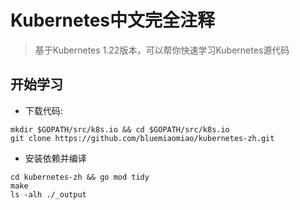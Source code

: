 # Kubernetes中文完全注释

> 基于Kubernetes 1.22版本，可以帮你快速学习Kubernetes源代码

## 开始学习

- 下载代码:

```shell
mkdir $GOPATH/src/k8s.io && cd $GOPATH/src/k8s.io
git clone https://github.com/bluemiaomiao/kubernetes-zh.git
```

- 安装依赖并编译

```shell
cd kubernetes-zh && go mod tidy
make
ls -alh ./_output
```

